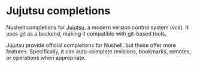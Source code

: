 Jujutsu completions
===================

Nushell completions for [Jujutsu](https://jj-vcs.github.io/jj/), a modern
version control system (vcs). It uses git as a backend, making it compatible
with git-based tools.

Jujutsu provide official completions for Nushell, but these offer more
features. Specifically, it can auto-complete revisions, bookmarks, remotes,
or operations when appropriate.
